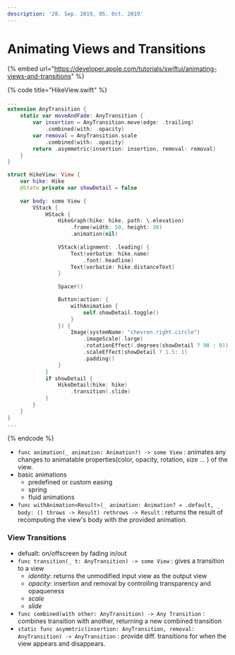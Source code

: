 ```yaml
---
description: '28. Sep. 2019, 05. Oct. 2019'
---
```


# Animating Views and Transitions

{% embed url="https://developer.apple.com/tutorials/swiftui/animating-views-and-transitions" %}

{% code title="HikeView.swift" %}
```swift
...
extension AnyTransition {
    static var moveAndFade: AnyTransition {
        var insertion = AnyTransition.move(edge: .trailing)
            .combined(with: .opacity)
        var removal = AnyTransition.scale
            .combined(with: .opacity)
        return .asymmetric(insertion: insertion, removal: removal)
    }
}

struct HikeView: View {
    var hike: Hike
    @State private var showDetail = false
    
    var body: some View {
        VStack {
            HStack {
                HikeGraph(hike: hike, path: \.elevation)
                    .frame(width: 50, height: 30)
                    .animation(nil)
                
                VStack(alignment: .leading) {
                    Text(verbatim: hike.name)
                        .font(.headline)
                    Text(verbatim: hike.distanceText)
                }
                
                Spacer()

                Button(action: {
                    withAnimation {
                        self.showDetail.toggle()
                    }
                }) {
                    Image(systemName: "chevron.right.circle")
                        .imageScale(.large)
                        .rotationEffect(.degrees(showDetail ? 90 : 0))
                        .scaleEffect(showDetail ? 1.5: 1)
                        .padding()
                }
            }
            if showDetail {
                HikeDetail(hike: hike)
                    .transition(.slide)
            }
        }
    }
}
...
```
{% endcode %}

* `func animation(_ animation: Animation?) -> some View` : animates any changes to animatable properties\(color, opacity, rotation, size ... \) of the view.
* basic animations
  * predefined or custom easing
  * spring
  * fluid animations
* `func withAnimation<Result>(_ animation: Animation? = .default, _ body: () throws -> Result) rethrows -> Result` : returns the result of recomputing the view's body with the provided animation.

### View Transitions

* defualt: on/offscreen by fading in/out
* `func transition(_ t: AnyTransition) -> some View` : gives a transition to a view
  * _identity_: returns the unmodified input view as the output view
  * _opacity_: insertion and removal by controlling transparency and opaqueness
  * _scale_
  * _slide_
* `func combined(with other: AnyTransition) -> Any Transition` : combines transition with another, returning a new combined transition
* `static func asymmtric(insertion: AnyTransition, removal: AnyTransition) -> AnyTransition` : provide diff. transitions for when the view appears and disappears.





